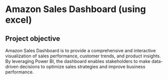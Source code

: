 # Amazon Sales Dashboard (using excel)

## Project objective
 Amazon Sales Dashboard is to provide a comprehensive and interactive visualization of sales performance, customer trends, and product insights. By leveraging Power BI, the dashboard enables stakeholders to make data-driven decisions to optimize sales strategies and improve business performance.
